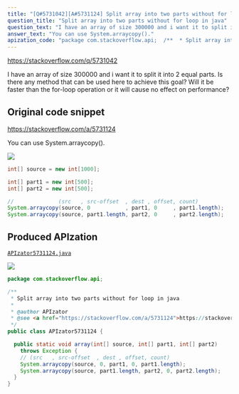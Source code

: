 ```yaml
---
title: "[Q#5731042][A#5731124] Split array into two parts without for loop in java"
question_title: "Split array into two parts without for loop in java"
question_text: "I have an array of size 300000 and i want it to split it into 2 equal parts. Is there any method that can be used here to achieve this goal? Will it be faster than the for-loop operation or it will cause no effect on performance?"
answer_text: "You can use System.arraycopy()."
apization_code: "package com.stackoverflow.api;  /**  * Split array into two parts without for loop in java  *  * @author APIzator  * @see <a href=\"https://stackoverflow.com/a/5731124\">https://stackoverflow.com/a/5731124</a>  */ public class APIzator5731124 {    public static void array(int[] source, int[] part1, int[] part2)     throws Exception {     // (src   , src-offset  , dest , offset, count)     System.arraycopy(source, 0, part1, 0, part1.length);     System.arraycopy(source, part1.length, part2, 0, part2.length);   } }"
---
```


https://stackoverflow.com/q/5731042

I have an array of size 300000 and i want it to split it into 2 equal parts. Is there any method that can be used here to achieve this goal?
Will it be faster than the for-loop operation or it will cause no effect on performance?



## Original code snippet

https://stackoverflow.com/a/5731124

You can use System.arraycopy().

<div class="code-logo"><img src="/stackoverflow.png" /></div>

```java
int[] source = new int[1000];

int[] part1 = new int[500];
int[] part2 = new int[500];

//              (src   , src-offset  , dest , offset, count)
System.arraycopy(source, 0           , part1, 0     , part1.length);
System.arraycopy(source, part1.length, part2, 0     , part2.length);
```

## Produced APIzation

[`APIzator5731124.java`](https://github.com/pasqualesalza/apization-temp/raw/main/data/search/APIzator5731124.java)

<div class="code-logo"><img src="/apizator.png" /></div>

```java
package com.stackoverflow.api;

/**
 * Split array into two parts without for loop in java
 *
 * @author APIzator
 * @see <a href="https://stackoverflow.com/a/5731124">https://stackoverflow.com/a/5731124</a>
 */
public class APIzator5731124 {

  public static void array(int[] source, int[] part1, int[] part2)
    throws Exception {
    // (src   , src-offset  , dest , offset, count)
    System.arraycopy(source, 0, part1, 0, part1.length);
    System.arraycopy(source, part1.length, part2, 0, part2.length);
  }
}

```